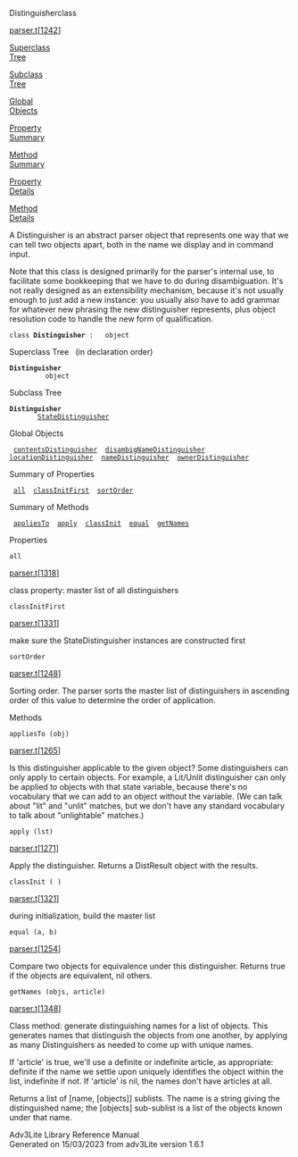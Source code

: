 <span class="title">Distinguisher</span><span class="type">class</span>

[parser.t](../file/parser.t.html)\[[1242](../source/parser.t.html#1242)\]

[Superclass  
Tree](#_SuperClassTree_)

[Subclass  
Tree](#_SubClassTree_)

[Global  
Objects](#_ObjectSummary_)

[Property  
Summary](#_PropSummary_)

[Method  
Summary](#_MethodSummary_)

[Property  
Details](#_Properties_)

[Method  
Details](#_Methods_)

<div class="fdesc">

A Distinguisher is an abstract parser object that represents one way
that we can tell two objects apart, both in the name we display and in
command input.

Note that this class is designed primarily for the parser's internal
use, to facilitate some bookkeeping that we have to do during
disambiguation. It's not really designed as an extensibility mechanism,
because it's not usually enough to just add a new instance: you usually
also have to add grammar for whatever new phrasing the new distinguisher
represents, plus object resolution code to handle the new form of
qualification.

`class `**`Distinguisher`**` :   object`

</div>

<span id="_SuperClassTree_"></span>

<div class="mjhd">

<span class="hdln">Superclass Tree</span>   (in declaration order)

</div>

**`Distinguisher`**  
`         object`  
<span id="_SubClassTree_"></span>

<div class="mjhd">

<span class="hdln">Subclass Tree</span>  

</div>

**`Distinguisher`**  
`         `[`StateDistinguisher`](../object/StateDistinguisher.html)  
<span id="_ObjectSummary_"></span>

<div class="mjhd">

<span class="hdln">Global Objects</span>  

</div>

` `[`contentsDistinguisher`](../object/contentsDistinguisher.html)`  `[`disambigNameDistinguisher`](../object/disambigNameDistinguisher.html)`  `[`locationDistinguisher`](../object/locationDistinguisher.html)`  `[`nameDistinguisher`](../object/nameDistinguisher.html)`  `[`ownerDistinguisher`](../object/ownerDistinguisher.html)`  `
<span id="_PropSummary_"></span>

<div class="mjhd">

<span class="hdln">Summary of Properties</span>  

</div>

` `[`all`](#all)`  `[`classInitFirst`](#classInitFirst)`  `[`sortOrder`](#sortOrder)`  `

<span id="_MethodSummary_"></span>

<div class="mjhd">

<span class="hdln">Summary of Methods</span>  

</div>

` `[`appliesTo`](#appliesTo)`  `[`apply`](#apply)`  `[`classInit`](#classInit)`  `[`equal`](#equal)`  `[`getNames`](#getNames)`  `

<span id="_Properties_"></span>

<div class="mjhd">

<span class="hdln">Properties</span>  

</div>

<span id="all"></span>

`all`

[parser.t](../file/parser.t.html)\[[1318](../source/parser.t.html#1318)\]

<div class="desc">

class property: master list of all distinguishers

</div>

<span id="classInitFirst"></span>

`classInitFirst`

[parser.t](../file/parser.t.html)\[[1331](../source/parser.t.html#1331)\]

<div class="desc">

make sure the StateDistinguisher instances are constructed first

</div>

<span id="sortOrder"></span>

`sortOrder`

[parser.t](../file/parser.t.html)\[[1248](../source/parser.t.html#1248)\]

<div class="desc">

Sorting order. The parser sorts the master list of distinguishers in
ascending order of this value to determine the order of application.

</div>

<span id="_Methods_"></span>

<div class="mjhd">

<span class="hdln">Methods</span>  

</div>

<span id="appliesTo"></span>

`appliesTo (obj)`

[parser.t](../file/parser.t.html)\[[1265](../source/parser.t.html#1265)\]

<div class="desc">

Is this distinguisher applicable to the given object? Some
distinguishers can only apply to certain objects. For example, a
Lit/Unlit distinguisher can only be applied to objects with that state
variable, because there's no vocabulary that we can add to an object
without the variable. (We can talk about "lit" and "unlit" matches, but
we don't have any standard vocabulary to talk about "unlightable"
matches.)

</div>

<span id="apply"></span>

`apply (lst)`

[parser.t](../file/parser.t.html)\[[1271](../source/parser.t.html#1271)\]

<div class="desc">

Apply the distinguisher. Returns a DistResult object with the results.

</div>

<span id="classInit"></span>

`classInit ( )`

[parser.t](../file/parser.t.html)\[[1321](../source/parser.t.html#1321)\]

<div class="desc">

during initialization, build the master list

</div>

<span id="equal"></span>

`equal (a, b)`

[parser.t](../file/parser.t.html)\[[1254](../source/parser.t.html#1254)\]

<div class="desc">

Compare two objects for equivalence under this distinguisher. Returns
true if the objects are equivalent, nil others.

</div>

<span id="getNames"></span>

`getNames (objs, article)`

[parser.t](../file/parser.t.html)\[[1348](../source/parser.t.html#1348)\]

<div class="desc">

Class method: generate distinguishing names for a list of objects. This
generates names that distinguish the objects from one another, by
applying as many Distinguishers as needed to come up with unique names.

If 'article' is true, we'll use a definite or indefinite article, as
appropriate: definite if the name we settle upon uniquely identifies the
object within the list, indefinite if not. If 'article' is nil, the
names don't have articles at all.

Returns a list of \[name, \[objects\]\] sublists. The name is a string
giving the distinguished name; the \[objects\] sub-sublist is a list of
the objects known under that name.

</div>

<div class="ftr">

Adv3Lite Library Reference Manual  
Generated on 15/03/2023 from adv3Lite version 1.6.1

</div>
